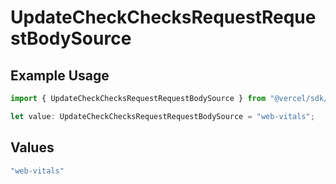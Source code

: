 # UpdateCheckChecksRequestRequestBodySource

## Example Usage

```typescript
import { UpdateCheckChecksRequestRequestBodySource } from "@vercel/sdk/models/operations/updatecheck.js";

let value: UpdateCheckChecksRequestRequestBodySource = "web-vitals";
```

## Values

```typescript
"web-vitals"
```